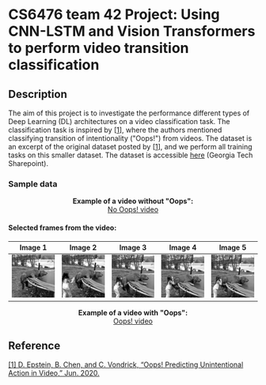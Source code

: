 # CS6476 team 42 Project: Using CNN-LSTM and Vision Transformers to perform video transition classification

## Description

The aim of this project is to investigate the performance different types of Deep Learning (DL) architectures on a video classification task. The classification task is inspired by [[1]], where the authors mentioned classifying transition of intentionality ("Oops!") from videos. The dataset is an excerpt of the original dataset posted by [[1]], and we perform all training tasks on this smaller dataset. The dataset is accessible [here] (Georgia Tech Sharepoint).

### Sample data

<p align="center">
    <b>Example of a video without "Oops":</b><br>
    <a href="https://youtu.be/zkm6EhrSDso">No Oops! video</a>
</p>

#### Selected frames from the video:

| Image 1 | Image 2 | Image 3 | Image 4 | Image 5 |
|---------|---------|---------|---------|---------|
| ![Image 1](resources/img1.jpg) | ![Image 2](resources/img2.jpg) | ![Image 3](resources/img3.jpg) | ![Image 4](resources/img4.jpg) | ![Image 5](resources/img5.jpg) |



<p align="center">
    <b>Example of a video with "Oops":</b><br>
    <a href="https://youtu.be/CBYLn15tSCA">Oops! video</a>
</p>


## Reference
[1]: https://arxiv.org/pdf/1911.11206.pdf
[\[1\] D. Epstein, B. Chen, and C. Vondrick, “Oops! Predicting Unintentional Action in Video,” Jun. 2020.](https://arxiv.org/pdf/1911.11206.pdf)

[here]: https://gtvault.sharepoint.com/:f:/s/CVTeam/EkSa6fRmLYFEtbkHedlofBgB1Pm76-SfRxSppaaKjWZCmw?e=sItsAG